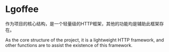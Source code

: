 # Lgoffee

作为项目的核心结构，是一个轻量级的HTTP框架，其他的功能均是辅助此框架存在。

As the core structure of the project, it is a lightweight HTTP framework, and other functions are to assist the existence of this framework.